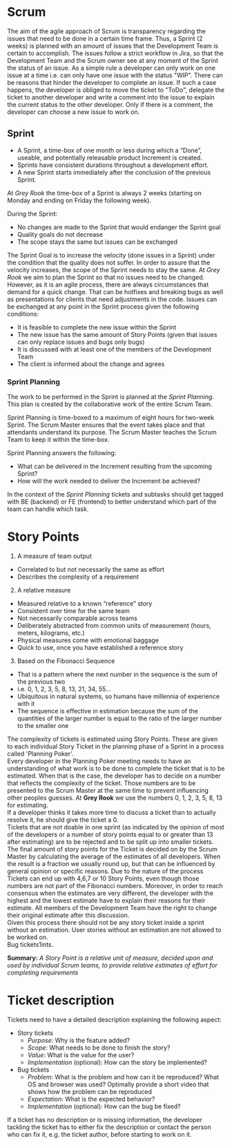 # Scrum

The aim of the agile approach of Scrum is transparency regarding the issues that need to be done in a certain time frame. 
Thus, a Sprint (2 weeks) is planned with an amount of issues that the Development Team is certain to accomplish.
The issues follow a strict workflow in Jira, so that the Development Team and the Scrum owner see at any moment of the Sprint the status of an issue.
As a simple rule a developer can only work on one issue at a time i.e. can only have one issue with the status "WIP".
There can be reasons that hinder the developer to complete an issue. If such a case happens, the developer is obliged to move the ticket to "ToDo", delegate the ticket to another developer and write a comment into the issue to explain the current status to the other developer. 
Only if there is a comment, the developer can choose a new issue to work on. 

## Sprint 

* A Sprint, a time-box of one month or less during which a “Done”, useable, and potentially releasable product Increment is created. 
* Sprints have consistent durations throughout a development effort. 
* A new Sprint starts immediately after the conclusion of the previous Sprint.

At *Grey Rook* the time-box of a Sprint is always 2 weeks (starting on Monday and ending on Friday the following week).

During the Sprint:

* No changes are made to the Sprint that would endanger the Sprint goal
* Quality goals do not decrease
* The scope stays the same but issues can be exchanged

The Sprint Goal is to increase the velocity (done issues in a Sprint) under the 
condition that the quality does not suffer. In order to assure that the velocity
increases, the scope of the Sprint needs to stay the same. At *Grey Rook* we aim 
to plan the Sprint so that no issues need to be changed. However, as it is an agile 
process, there are always circumstances that demand for a quick change. That can be 
hotfixes and breaking bugs as well as presentations for clients that need adjustments 
in the code. Issues can be exchanged at any point in the Sprint process given the 
following conditions:

* It is feasible to complete the new issue within the Sprint
* The new issue has the same amount of Story Points (given that issues can only replace
issues and bugs only bugs)
* It is discussed with at least one of the members of the Development Team
* The client is informed about the change and agrees

### Sprint Planning
The work to be performed in the Sprint is planned at the *Sprint Planning*. 
This plan is created by the collaborative work of the entire Scrum Team.

Sprint Planning is time-boxed to a maximum of eight hours for two-week Sprint. 
The Scrum Master ensures that the event takes place and that attendants 
understand its purpose. The Scrum Master teaches the Scrum Team to keep it 
within the time-box.

Sprint Planning answers the following:

* What can be delivered in the Increment resulting from the upcoming Sprint?
* How will the work needed to deliver the Increment be achieved?

In the context of the *Sprint Planning* tickets and subtasks should get tagged with
BE (backend) or FE (frontend) to better understand which part of the team can handle 
which task.
# Story Points
1. A measure of team output
* Correlated to but not necessarily the same as effort
* Describes the complexity of a requirement
2. A relative measure 
* Measured relative to a known “reference” story
* Consistent over time for the same team
* Not necessarily comparable across teams
* Deliberately abstracted from common units of measurement 
(hours, meters, kilograms, etc.)
* Physical measures come with emotional baggage
* Quick to use, once you have established a reference story 
3. Based on the Fibonacci Sequence 
* That is a pattern where the next number in the sequence is the sum 
of the previous two
* i.e. 0, 1, 2, 3, 5, 8, 13, 21, 34, 55…
* Ubiquitous in natural systems, so humans have millennia of experience with it
* The sequence is effective in estimation because the sum of the quantities of 
the larger number is equal to the ratio of the larger number to the smaller one

The complexity of tickets is estimated using Story Points. These are given to each individual Story Ticket in the planning phase of a Sprint in a process called 'Planning Poker'.  
Every developer in the Planning Poker meeting needs to have an understanding of what work is to be done to complete the ticket that is to be estimated. When that is the case, the developer has to decide on a number that reflects the complexity of the ticket. Those numbers are to be presented to the Scrum Master at the same time to prevent influencing other peoples guesses.
At **Grey Rook** we use the numbers 0, 1, 2, 3, 5, 8, 13 for estimating.  
If a developer thinks it takes more time to discuss a ticket than to actually resolve it, he should give the ticket a 0.  
Tickets that are not doable in one sprint (as indicated by the opinion of most of the developers or a number of story points equal to or greater than 13 after estimating) are to be rejected and to be split up into smaller tickets.  
The final amount of story points for the Ticket is decided on by the Scrum Master by calculating the average of the estimates of all developers. When the result is a fraction we usually round up, but that can be influenced by general opinion or specific reasons. Due to the nature of the process Tickets can end up with 4,6,7 or 10 Story Points, even though those numbers are not part of the Fibonacci numbers. 
Moreover, in order to reach consensus when the estimates are very different, the developer with the highest and the lowest estimate have to explain their reasons for their estimate. All members of the Development Team have the right to change their original estimate after this discussion.  
Given this process there should not be any story ticket inside a sprint without an estimation. User stories without an estimation are not allowed to be worked on.    
Bug tickets1ints.

**Summary:** *A Story Point is a relative unit of measure, decided upon and used by individual Scrum teams, to provide relative estimates of effort for completing requirements*

# Ticket description
Tickets need to have a detailed description explaining the following aspect:

- Story tickets
	- *Purpose*: Why is the feature added?
	- *Scope*: What needs to be done to finish the story?
	- *Value*: What is the value for the user?
	- *Implementation* (optional): How can the story be implemented?
- Bug tickets
	- *Problem*: What is the problem and how can it be reproduced? What OS and browser was used? Optimally provide a short video that shows how the problem can be reproduced
	- *Expectation*: What is the expected behavior?
	- *Implementation* (optional): How can the bug be fixed?

If a ticket has no description or is missing information, the developer tackling the ticket has to either fix the description or contact the person who can fix it, e.g. the ticket author, before starting to work on it.

